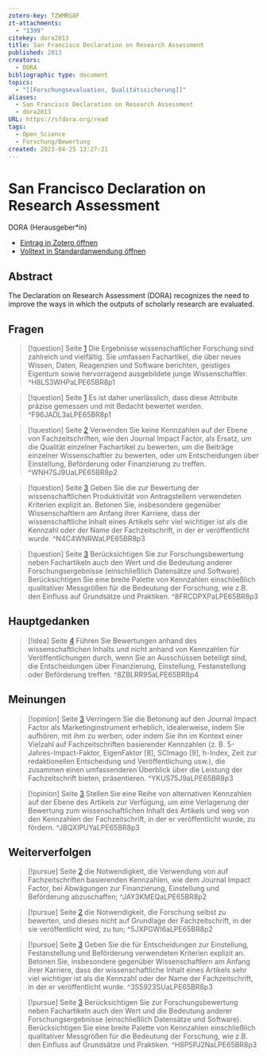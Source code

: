 ```yaml
---
zotero-key: TZWMRG8F
zt-attachments:
  - "1399"
citekey: dora2013
title: San Francisco Declaration on Research Assessment
published: 2013
creators:
  - DORA
bibliographic type: document
topics:
  - "[[Forschungsevaluation, Qualitätssicherung]]"
aliases:
  - San Francisco Declaration on Research Assessment
  - dora2013
URL: https://sfdora.org/read
tags:
  - Open_Science
  - Forschung/Bewertung
created: 2023-04-25 13:27:21
---
```

# San Francisco Declaration on Research Assessment
DORA (Herausgeber\*in)

- [Eintrag in Zotero öffnen](zotero://select/library/items/TZWMRG8F) 
- [Volltext in Standardanwendung öffnen](<file:///C:/Users/mittelba/Zotero/miba/storage/LPE65BR8/San%20Francisco%20Declaration%20on%20Research%20Assessment%20(DORA).pdf>)
 
## Abstract
The Declaration on Research Assessment (DORA) recognizes the need to improve the ways in which the outputs of scholarly research are evaluated.

## Fragen
> [!question]  Seite [1](zotero://open-pdf/library/items/LPE65BR8?page=1&annotation=H8LS3WHP)
> Die Ergebnisse wissenschaftlicher Forschung sind zahlreich und vielfältig. Sie umfassen Fachartikel, die über neues Wissen, Daten, Reagenzien und Software berichten, geistiges Eigentum sowie hervorragend ausgebildete junge Wissenschaftler.
> ^H8LS3WHPaLPE65BR8p1

> [!question]  Seite [1](zotero://open-pdf/library/items/LPE65BR8?page=1&annotation=F96JADL3)
> Es ist daher unerlässlich, dass diese Attribute präzise gemessen und mit Bedacht bewertet werden.
> ^F96JADL3aLPE65BR8p1

> [!question]  Seite [2](zotero://open-pdf/library/items/LPE65BR8?page=2&annotation=WNH7SJ9U)
> Verwenden Sie keine Kennzahlen auf der Ebene von Fachzeitschriften, wie den Journal Impact Factor, als Ersatz, um die Qualität einzelner Fachartikel zu bewerten, um die Beiträge einzelner Wissenschaftler zu bewerten, oder um Entscheidungen über Einstellung, Beförderung oder Finanzierung zu treffen.
> ^WNH7SJ9UaLPE65BR8p2

> [!question]  Seite [3](zotero://open-pdf/library/items/LPE65BR8?page=3&annotation=N4C4WNRW)
> Geben Sie die zur Bewertung der wissenschaftlichen Produktivität von Antragstellern verwendeten Kriterien explizit an. Betonen Sie, insbesondere gegenüber Wissenschaftlern am Anfang ihrer Karriere, dass der wissenschaftliche Inhalt eines Artikels sehr viel wichtiger ist als die Kennzahl oder der Name der Fachzeitschrift, in der er veröffentlicht wurde.
> ^N4C4WNRWaLPE65BR8p3

> [!question]  Seite [3](zotero://open-pdf/library/items/LPE65BR8?page=3&annotation=8FRCDPXP)
> Berücksichtigen Sie zur Forschungsbewertung neben Fachartikeln auch den Wert und die Bedeutung anderer Forschungsergebnisse (einschließlich Datensätze und Software). Berücksichtigen Sie eine breite Palette von Kennzahlen einschließlich qualitativer Messgrößen für die Bedeutung der Forschung, wie z.B. den Einfluss auf Grundsätze und Praktiken.
> ^8FRCDPXPaLPE65BR8p3

## Hauptgedanken
> [!idea]  Seite [4](zotero://open-pdf/library/items/LPE65BR8?page=4&annotation=8ZBLRR95)
> Führen Sie Bewertungen anhand des wissenschaftlichen Inhalts und nicht anhand von Kennzahlen für Veröffentlichungen durch, wenn Sie an Ausschüssen beteiligt sind, die Entscheidungen über Finanzierung, Einstellung, Festanstellung oder Beförderung treffen.
> ^8ZBLRR95aLPE65BR8p4

## Meinungen
> [!opinion]  Seite [3](zotero://open-pdf/library/items/LPE65BR8?page=3&annotation=YKUS75J9)
> Verringern Sie die Betonung auf den Journal Impact Factor als Marketinginstrument erheblich, idealerweise, indem Sie aufhören, mit ihm zu werben, oder indem Sie ihn im Kontext einer Vielzahl auf Fachzeitschriften basierender Kennzahlen (z. B. 5-Jahres-Impact-Faktor, EigenFaktor [8], SCImago [9], h-Index, Zeit zur redaktionellen Entscheidung und Veröffentlichung usw.), die zusammen einen umfassenderen Überblick über die Leistung der Fachzeitschrift bieten, präsentieren.
> ^YKUS75J9aLPE65BR8p3

> [!opinion]  Seite [3](zotero://open-pdf/library/items/LPE65BR8?page=3&annotation=JBQXIPUY)
> Stellen Sie eine Reihe von alternativen Kennzahlen auf der Ebene des Artikels zur Verfügung, um eine Verlagerung der Bewertung zum wissenschaftlichen Inhalt des Artikels und weg von den Kennzahlen der Fachzeitschrift, in der er veröffentlicht wurde, zu fördern.
> ^JBQXIPUYaLPE65BR8p3

## Weiterverfolgen
> [!pursue]  Seite [2](zotero://open-pdf/library/items/LPE65BR8?page=2&annotation=JAY3KMEQ)
> die Notwendigkeit, die Verwendung von auf Fachzeitschriften basierenden Kennzahlen, wie dem Journal Impact Factor, bei Abwägungen zur Finanzierung, Einstellung und Beförderung abzuschaffen;
> ^JAY3KMEQaLPE65BR8p2

> [!pursue]  Seite [2](zotero://open-pdf/library/items/LPE65BR8?page=2&annotation=5JXPGWI6)
> die Notwendigkeit, die Forschung selbst zu bewerten, und dieses nicht auf Grundlage der Fachzeitschrift, in der sie veröffentlicht wird, zu tun;
> ^5JXPGWI6aLPE65BR8p2

> [!pursue]  Seite [3](zotero://open-pdf/library/items/LPE65BR8?page=3&annotation=3S5923SU)
> Geben Sie die für Entscheidungen zur Einstellung, Festanstellung und Beförderung verwendeten Kriterien explizit an. Betonen Sie, insbesondere gegenüber Wissenschaftlern am Anfang ihrer Karriere, dass der wissenschaftliche Inhalt eines Artikels sehr viel wichtiger ist als die Kennzahl oder der Name der Fachzeitschrift, in der er veröffentlicht wurde.
> ^3S5923SUaLPE65BR8p3

> [!pursue]  Seite [3](zotero://open-pdf/library/items/LPE65BR8?page=3&annotation=H8P5PJ2N)
> Berücksichtigen Sie zur Forschungsbewertung neben Fachartikeln auch den Wert und die Bedeutung anderer Forschungsergebnisse (einschließlich Datensätze und Software). Berücksichtigen Sie eine breite Palette von Kennzahlen einschließlich qualitativer Messgrößen für die Bedeutung der Forschung, wie z.B. den Einfluss auf Grundsätze und Praktiken.
> ^H8P5PJ2NaLPE65BR8p3

